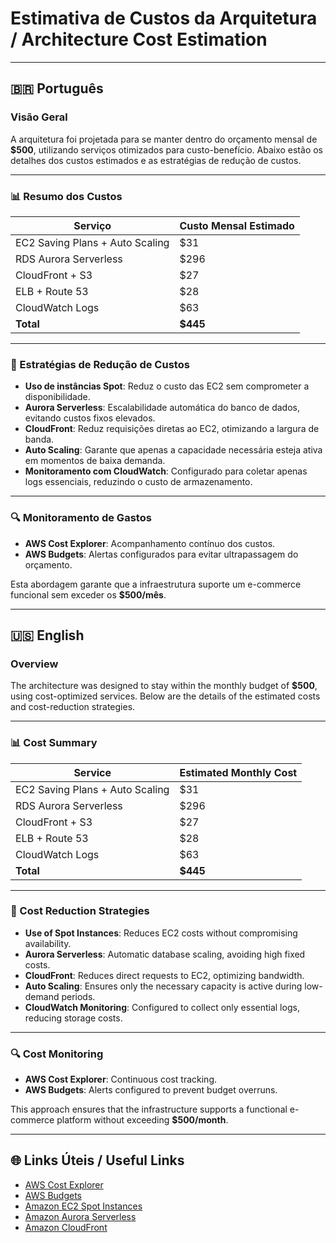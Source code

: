 # Estimativa de Custos da Arquitetura / Architecture Cost Estimation

---

## 🇧🇷 Português

### Visão Geral

A arquitetura foi projetada para se manter dentro do orçamento mensal de **$500**, utilizando serviços otimizados para custo-benefício. Abaixo estão os detalhes dos custos estimados e as estratégias de redução de custos.

---

### 📊 Resumo dos Custos

| Serviço                  | Custo Mensal Estimado |
|--------------------------|-----------------------|
| EC2 Saving Plans + Auto Scaling | $31            |
| RDS Aurora Serverless    | $296                  |
| CloudFront + S3          | $27                   |
| ELB + Route 53           | $28                   |
| CloudWatch Logs          | $63                   |
| **Total**                | **$445**              |

---

### 📌 Estratégias de Redução de Custos

- **Uso de instâncias Spot**: Reduz o custo das EC2 sem comprometer a disponibilidade.
- **Aurora Serverless**: Escalabilidade automática do banco de dados, evitando custos fixos elevados.
- **CloudFront**: Reduz requisições diretas ao EC2, otimizando a largura de banda.
- **Auto Scaling**: Garante que apenas a capacidade necessária esteja ativa em momentos de baixa demanda.
- **Monitoramento com CloudWatch**: Configurado para coletar apenas logs essenciais, reduzindo o custo de armazenamento.

---

### 🔍 Monitoramento de Gastos

- **AWS Cost Explorer**: Acompanhamento contínuo dos custos.
- **AWS Budgets**: Alertas configurados para evitar ultrapassagem do orçamento.

Esta abordagem garante que a infraestrutura suporte um e-commerce funcional sem exceder os **$500/mês**.

---

## 🇺🇸 English

### Overview

The architecture was designed to stay within the monthly budget of **$500**, using cost-optimized services. Below are the details of the estimated costs and cost-reduction strategies.

---

### 📊 Cost Summary

| Service                  | Estimated Monthly Cost |
|--------------------------|------------------------|
| EC2 Saving Plans + Auto Scaling  | $31            |
| RDS Aurora Serverless    | $296                   |
| CloudFront + S3          | $27                    |
| ELB + Route 53           | $28                    |
| CloudWatch Logs          | $63                    |
| **Total**                | **$445**               |

---

### 📌 Cost Reduction Strategies

- **Use of Spot Instances**: Reduces EC2 costs without compromising availability.
- **Aurora Serverless**: Automatic database scaling, avoiding high fixed costs.
- **CloudFront**: Reduces direct requests to EC2, optimizing bandwidth.
- **Auto Scaling**: Ensures only the necessary capacity is active during low-demand periods.
- **CloudWatch Monitoring**: Configured to collect only essential logs, reducing storage costs.

---

### 🔍 Cost Monitoring

- **AWS Cost Explorer**: Continuous cost tracking.
- **AWS Budgets**: Alerts configured to prevent budget overruns.

This approach ensures that the infrastructure supports a functional e-commerce platform without exceeding **$500/month**.

---

## 🌐 Links Úteis / Useful Links

- [AWS Cost Explorer](https://aws.amazon.com/aws-cost-management/aws-cost-explorer/)
- [AWS Budgets](https://aws.amazon.com/aws-cost-management/aws-budgets/)
- [Amazon EC2 Spot Instances](https://aws.amazon.com/ec2/spot/)
- [Amazon Aurora Serverless](https://aws.amazon.com/rds/aurora/serverless/)
- [Amazon CloudFront](https://aws.amazon.com/cloudfront/)
